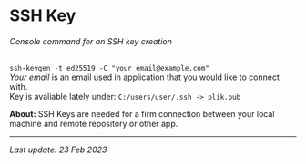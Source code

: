 # SSH Key

###### Console command for an SSH key creation
```ssh-keygen -t ed25519 -C "your_email@example.com"```\
 _Your email_ is an email used in application that you would like to connect with.\
 Key is avaliable lately under: `C:/users/user/.ssh -> plik.pub` 

__About:__ SSH Keys are needed for a firm connection between your local machine and remote repository or other app.

---
_Last update: 23 Feb 2023_ 

